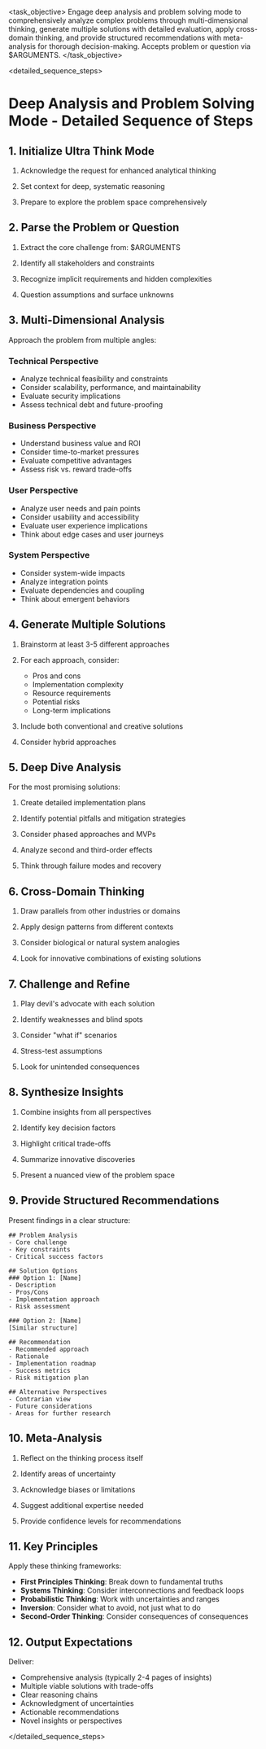 <task name="Deep Analysis and Problem Solving Mode">

<task_objective>
Engage deep analysis and problem solving mode to comprehensively analyze complex problems through multi-dimensional thinking, generate multiple solutions with detailed evaluation, apply cross-domain thinking, and provide structured recommendations with meta-analysis for thorough decision-making. Accepts problem or question via $ARGUMENTS.
</task_objective>

<detailed_sequence_steps>
# Deep Analysis and Problem Solving Mode - Detailed Sequence of Steps

## 1. Initialize Ultra Think Mode

1. Acknowledge the request for enhanced analytical thinking

2. Set context for deep, systematic reasoning

3. Prepare to explore the problem space comprehensively

## 2. Parse the Problem or Question

1. Extract the core challenge from: $ARGUMENTS

2. Identify all stakeholders and constraints

3. Recognize implicit requirements and hidden complexities

4. Question assumptions and surface unknowns

## 3. Multi-Dimensional Analysis

Approach the problem from multiple angles:

### Technical Perspective
- Analyze technical feasibility and constraints
- Consider scalability, performance, and maintainability
- Evaluate security implications
- Assess technical debt and future-proofing

### Business Perspective
- Understand business value and ROI
- Consider time-to-market pressures
- Evaluate competitive advantages
- Assess risk vs. reward trade-offs

### User Perspective
- Analyze user needs and pain points
- Consider usability and accessibility
- Evaluate user experience implications
- Think about edge cases and user journeys

### System Perspective
- Consider system-wide impacts
- Analyze integration points
- Evaluate dependencies and coupling
- Think about emergent behaviors

## 4. Generate Multiple Solutions

1. Brainstorm at least 3-5 different approaches

2. For each approach, consider:
   - Pros and cons
   - Implementation complexity
   - Resource requirements
   - Potential risks
   - Long-term implications

3. Include both conventional and creative solutions

4. Consider hybrid approaches

## 5. Deep Dive Analysis

For the most promising solutions:

1. Create detailed implementation plans

2. Identify potential pitfalls and mitigation strategies

3. Consider phased approaches and MVPs

4. Analyze second and third-order effects

5. Think through failure modes and recovery

## 6. Cross-Domain Thinking

1. Draw parallels from other industries or domains

2. Apply design patterns from different contexts

3. Consider biological or natural system analogies

4. Look for innovative combinations of existing solutions

## 7. Challenge and Refine

1. Play devil's advocate with each solution

2. Identify weaknesses and blind spots

3. Consider "what if" scenarios

4. Stress-test assumptions

5. Look for unintended consequences

## 8. Synthesize Insights

1. Combine insights from all perspectives

2. Identify key decision factors

3. Highlight critical trade-offs

4. Summarize innovative discoveries

5. Present a nuanced view of the problem space

## 9. Provide Structured Recommendations

Present findings in a clear structure:

```
## Problem Analysis
- Core challenge
- Key constraints
- Critical success factors

## Solution Options
### Option 1: [Name]
- Description
- Pros/Cons
- Implementation approach
- Risk assessment

### Option 2: [Name]
[Similar structure]

## Recommendation
- Recommended approach
- Rationale
- Implementation roadmap
- Success metrics
- Risk mitigation plan

## Alternative Perspectives
- Contrarian view
- Future considerations
- Areas for further research
```

## 10. Meta-Analysis

1. Reflect on the thinking process itself

2. Identify areas of uncertainty

3. Acknowledge biases or limitations

4. Suggest additional expertise needed

5. Provide confidence levels for recommendations

## 11. Key Principles

Apply these thinking frameworks:

- **First Principles Thinking**: Break down to fundamental truths
- **Systems Thinking**: Consider interconnections and feedback loops
- **Probabilistic Thinking**: Work with uncertainties and ranges
- **Inversion**: Consider what to avoid, not just what to do
- **Second-Order Thinking**: Consider consequences of consequences

## 12. Output Expectations

Deliver:
- Comprehensive analysis (typically 2-4 pages of insights)
- Multiple viable solutions with trade-offs
- Clear reasoning chains
- Acknowledgment of uncertainties
- Actionable recommendations
- Novel insights or perspectives

</detailed_sequence_steps>

</task>
